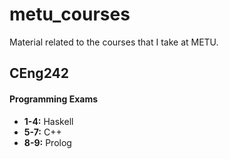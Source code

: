 # metu_courses
Material related to the courses that I take at METU.

## CEng242
#### Programming Exams 
- **1-4:** Haskell
- **5-7:** C++
- **8-9:** Prolog
